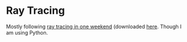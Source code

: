 # Ray Tracing

Mostly following [ray tracing in one weekend](http://www.realtimerendering.com/raytracing/Ray%20Tracing%20in%20a%20Weekend.pdf) (downloaded [here](./rtiow.pdf). Though I am using Python.
